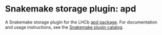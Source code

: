 # Snakemake storage plugin: apd

A Snakemake storage plugin for the LHCb [apd package](https://pypi.org/project/apd/).
For documentation and usage instructions, see the [Snakemake plugin catalog](https://snakemake.github.io/snakemake-plugin-catalog/plugins/storage/apd.html).
